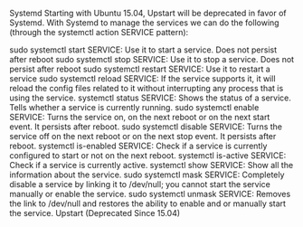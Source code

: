 Systemd
Starting with Ubuntu 15.04, Upstart will be deprecated in favor of Systemd. With Systemd to manage the services we can do the following (through the systemctl action SERVICE pattern):

sudo systemctl start SERVICE: Use it to start a service. Does not persist after reboot
sudo systemctl stop SERVICE: Use it to stop a service. Does not persist after reboot
sudo systemctl restart SERVICE: Use it to restart a service
sudo systemctl reload SERVICE: If the service supports it, it will reload the config files related to it without interrupting any process that is using the service.
systemctl status SERVICE: Shows the status of a service. Tells whether a service is currently running.
sudo systemctl enable SERVICE: Turns the service on, on the next reboot or on the next start event. It persists after reboot.
sudo systemctl disable SERVICE: Turns the service off on the next reboot or on the next stop event. It persists after reboot.
systemctl is-enabled SERVICE: Check if a service is currently configured to start or not on the next reboot.
systemctl is-active SERVICE: Check if a service is currently active.
systemctl show SERVICE: Show all the information about the service.
sudo systemctl mask SERVICE: Completely disable a service by linking it to /dev/null; you cannot start the service manually or enable the service.
sudo systemctl unmask SERVICE: Removes the link to /dev/null and restores the ability to enable and or manually start the service.
Upstart (Deprecated Since 15.04)